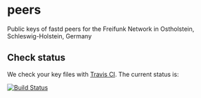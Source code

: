 # peers

Public keys of fastd peers for the Freifunk Network in Ostholstein, Schleswig-Holstein, Germany

## Check status

We check your key files with [Travis CI](https://travis-ci.org/). 
The current status is:

[![Build Status](https://travis-ci.org/ffoh/peers.svg?branch=master)](https://travis-ci.org/ffoh/peers)
